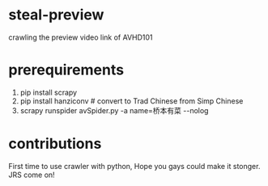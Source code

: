 # steal-preview
crawling the preview video link of AVHD101

# prerequirements
1. pip install scrapy
2. pip install hanziconv # convert to Trad Chinese from Simp Chinese
3. scrapy runspider avSpider.py -a name=桥本有菜 --nolog 

# contributions
First time to use crawler with python, Hope you gays could make it stonger. JRS come on!

